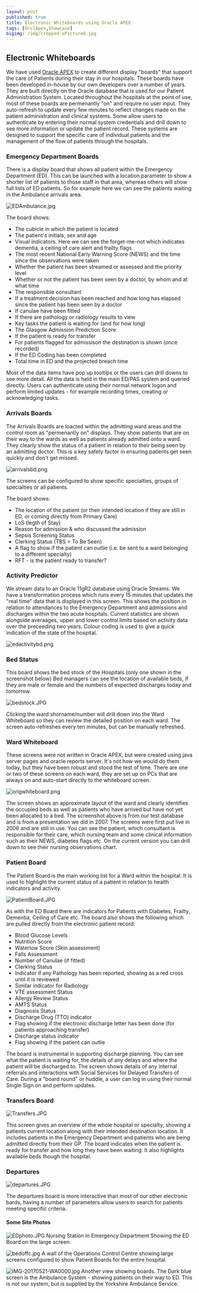 ```yaml
---
layout: post
published: true
title: Electronic Whiteboards using Oracle APEX
tags: [OrclApex,Showcase]
bigimg: /img/cropped-aPicture8.jpg
---
```


## Electronic Whiteboards

We have used [Oracle APEX](https://apex.oracle.com/) to create different display "boards" that support the care of Patients during their stay in our hospitals. These boards have been developed in-house by our own developers over a number of years. They are built directly on the Oracle database that is used for our Patient Administration System.
Located throughout the hospitals at the point of use, most of these boards are permenantly "on" and require no user input. They auto-refresh to update every few minutes to reflect changes made on the patient administration and clinical systems. Some allow users to authenticate by entering their normal system credentials and drill down to see more information or update the patient record.
These systems are designed to support the specific care of individual patients and the management of the flow of patients through the hospitals.

### Emergency Department Boards

There is a display board that shows all patient within the Emergency Department (ED). This can be launched with a location parameter to show a shorter list of patients to those staff in that area, whereas others will show full lists of ED patients.
So for example here we can see the patients waiting in the Ambulance arrivals area.

![EDAmbulance.jpg](/img/EDAmbulance.jpg)

The board shows:
- The cubicle in which the patient is located
- The patient's initials, sex and age
- Visual indicators. Here we can see the forget-me-not which indicates dementia, a ceiling of care alert and frailty flags
- The most recent National Early Warning Score (NEWS) and the time since the observations were taken
- Whether the patient has been streamed or assessed and the priority level
- Whether or not the patient has been seen by a doctor, by whom and at what time
- The responsible consultant
- If a treatment decision has been reached and how long has elapsed since the patient has been seen by a doctor 
- If canulae have been fitted
- If there are pathology or radiology results to view
- Key tasks the patient is waiting for (and for how long)
- The Glasgow Admission Prediction Score
- If the patient is ready for transfer
- For patients flagged for admissison the destination is shown (once recorded)
- If the ED Coding has been completed
- Total time in ED and the projected breach time

Most of the data items have pop up tooltips or the users can drill downs to see more detail. All the data is held in the main ED/PAS system and queried directly. Users can authenticate using their normal network logon and perform limited updates - for example recording times, creating or acknowledging tasks.

### Arrivals Boards

The Arrivals Boards are loacted within the admitting ward areas and the control room as "permenantly on" displays. They show patients that are on their way to the wards as well as patients already admitted onto a ward. They clearly show the status of a patient in relation to their being seen by an admitting doctor. This is a key safety factor in ensuring patients get seen quickly and don't get missed.

![arrivalsbd.png](/img/arrivalsbd.png)

The screens can be configured to show specific specialties, groups of specialties or all patients. 

The board shows:
- The location of the patient (or their intended location if they are still in ED, or coming directly from Primary Care)
- LoS (legth of Stay)
- Reason for admission & who discussed the admission 
- Sepsis Screening Status
- Clerking Status (TBS = To Be Seen)
- A flag to show if the patient can outlie (i.e. be sent to a ward belonging to a different specialty)
- RFT - is the patient ready to transfer?

### Activity Predictor

We stream data to an Oracle 11gR2 database using Oracle Streams. We have a transformation process which runs every 15 minutes that updates the "real time" data that is displayed in this screen. This shows the position in relation to attendances to the Emergency Department and admissions and discharges within the two acute hospitals.
Current statistics are shown alongside averaages, upper and lower control limits based on activity data over the preceeding two years. Colour coding is used to give a quick indication of the state of the hospital.

![edactivitybd.png](/img/edactivitybd.png)

### Bed Status
This board shows the bed stock of the Hospitals (only one shown in the screenshot below)
Bed managers can see the location of available beds, if they are male or female and the numbers of expected discharges today and tomorrow.

![bedstock.JPG](/img/bedstock.jpg)

Clicking the ward shorname/number will drill down into the Ward Whiteboard so they can review the detailed position on each ward.
The screen auto-refreshes every ten minutes, but can be manually refreshed.

### Ward Whiteboard
These screens were not written in Oracle APEX, but were created using java server pages and oracle reports server. It's not how we would do them today, but they have been robust and stood the test of time.
There are one or two of these screens on each ward, they are set up on PCs that are always on and auto-start directly to the whiteboard screen.

![origwhiteboard.png](/img/origwhiteboard.png)

The screen shows an approximate layout of the ward and clearly identifies the occupied beds as well as patients who have arrived but have not yet been allocated to a bed. The screenshot above is from our test database and is from a presentation we did in 2007. The screens were first put live in 2006 and are still in use. You can see the patient, which consultant is responsible for their care, which nursing team and some clinical information such as their NEWS, diabetes flags etc.
On the current version you can drill down to see their nursing observations chart.

### Patient Board

The Patient Board is the main working list for a Ward within the hospital. It is used to highlight the current status of a patient in relation to health indicators and activity. 

![PatientBoard.JPG](/img/PatientBoard.jpg)

As with the ED Board there are indicators for Patients with Diabetes, Frailty, Dementia, Ceiling of Care etc. The board also shows the following which are pulled directly from the electronic patient record:

- Blood Glucose Levels
- Nutrition Score
- Waterlow Score (Skin assessment)
- Falls Assessment
- Number of Canulae (if fitted)
- Clerking Status
- Indicator if any Pathology has been reported, showing as a red cross until it is reviewed
- Similar indicator for Radiology
- VTE assessment Status
- Allergy Review Status
- AMTS Status
- Diagnosis Status
- Discharge Drug (TTO) indicator
- Flag showing if the electronic discharge letter has been done (for patients approaching transfer)
- Discharge status indicator
- Flag showing if the patient can outlie

The board is instrumental in supporting discharge planning. You can see what the patient is waiting for, the details of any delays and where the patient will be discharged to. The screen shows details of any internal referrals and interactions with Social Services for Delayed Transfers of Care.
During a "board round" or huddle, a user can log in using their normal Single Sign on and perform updates.


### Transfers Board

![Transfers.JPG](/img/Transfers.JPG)

This screen gives an overview of the whole hospital or specialty, showing a patients current location along with their intended destination location. It includes patients in the Emergency Department and patients who are being admitted directly from their GP. The board indicates when the patient is ready for transfer and how long they have been waiting. It also highlights available beds though the hospital.

### Departures

![departures.JPG](/img/departures.JPG)

The departures board is more interactive than most of our other electronic bards, having a number of parameters allow users to search for patients meeting specific criteria.

#### Some Site Photos 

![EDphoto.JPG](/img/EDphoto.JPG)
Nursing Station in Emergency Department Showing the ED Board on the large screen.

![bedoffc.jpg ](/img/bedoffc.jpg)
A wall of the Operations Control Centre showing large screens configured to show Patient Boards for the entire hospital.

![IMG-20170521-WA0000.jpg](/img/IMG-20170521-WA0000.jpg)
Another view showing boards. 
The Dark blue screen is the Ambulance System - showing patients on their way to ED. This is not our system, but is supplied by the Yorkshire Ambulance Service.

 





